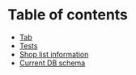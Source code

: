 # Table of contents

* [Tab](README.md)
* [Tests](tests.md)
* [Shop list information](shop-list-information.md)
* [Current DB schema](current-db-schema.md)

